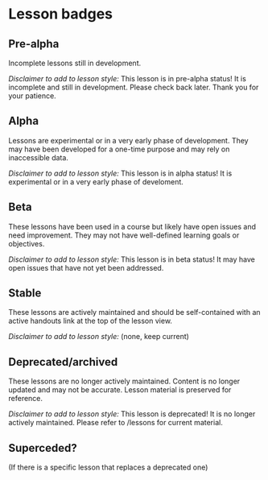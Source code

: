 # Lesson badges

## Pre-alpha

Incomplete lessons still in development. 

*Disclaimer to add to lesson style:*
This lesson is in pre-alpha status! It is incomplete and still in development. Please check back later. Thank you for your patience.

## Alpha

Lessons are experimental or in a very early phase of development. They may have been developed for a one-time purpose and may rely on inaccessible data. 

*Disclaimer to add to lesson style:*
This lesson is in alpha status! It is experimental or in a very early phase of develoment.

## Beta

These lessons have been used in a course but likely have open issues and need improvement. They may not have well-defined learning goals or objectives.  

*Disclaimer to add to lesson style:*
This lesson is in beta status! It may have open issues that have not yet been addressed. 

## Stable

These lessons are actively maintained and should be self-contained with an active handouts link at the top of the lesson view. 

*Disclaimer to add to lesson style:*
(none, keep current)

## Deprecated/archived 

These lessons are no longer actively maintained. Content is no longer updated and may not be accurate. Lesson material is preserved for reference. 

*Disclaimer to add to lesson style:*
This lesson is deprecated! It is no longer actively maintained. Please refer to /lessons for current material. 

## Superceded? 
(If there is a specific lesson that replaces a deprecated one)
